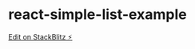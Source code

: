 # react-simple-list-example

[Edit on StackBlitz ⚡️](https://stackblitz.com/edit/react-simple-list-example-dmn82a)
